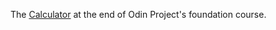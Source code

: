 The [Calculator](https://www.theodinproject.com/lessons/foundations-calculator) at the end of Odin Project's foundation course.
